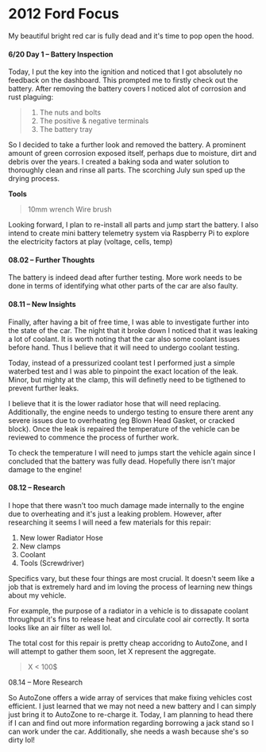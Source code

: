 # 2012 Ford Focus

My beautiful bright red car is fully dead and it's time to pop open the hood.

#### 6/20 Day 1 – Battery Inspection
Today, I put the key into the ignition and noticed that I got absolutely no feedback on the dashboard. This prompted me to firstly check out the battery. After removing the battery covers I noticed alot of corrosion and rust plaguing:

> 1. The nuts and bolts
> 2. The positive & negative terminals
> 3. The battery tray
 
So I decided to take a further look and removed the battery. A prominent amount of green corrosion exposed itself, perhaps due to moisture, dirt and debris over the years. I created a baking soda and water solution to thoroughly clean and rinse all parts. The scorching July sun sped up the drying process.

**Tools**
> 10mm wrench
> Wire brush

Looking forward, I plan to re-install all parts and jump start the battery. I also intend to create mini battery telemetry system via Raspberry Pi to explore the electricity factors at play (voltage, cells, temp)


#### 08.02 – Further Thoughts

The battery is indeed dead after further testing. More work needs to be done in terms of identifying what other parts of the car are also faulty.

#### 08.11 – New Insights

Finally, after having a bit of free time, I was able to investigate further into the state of the car. The night that it broke down I noticed that it was leaking a lot of coolant. It is worth noting that the car also some coolant issues before hand. Thus I believe that it will need to undergo coolant testing.

Today, instead of a pressurized coolant test I performed just a simple waterbed test and I was able to pinpoint the exact location of the leak. Minor, but mighty at the clamp, this will definetly need to be tigthened to prevent further leaks.

I believe that it is the lower radiator hose that will need replacing. Additionally, the engine needs to undergo testing to ensure there arent any severe issues due to overheating (eg Blown Head Gasket, or 
cracked block). Once the leak is repaired the temperature of the vehicle can be reviewed to commence the process of further work.

To check the temperature I will need to jumps start the vehicle again since I concluded that the battery was fully dead. Hopefully there isn't major damage to the engine!

#### 08.12 – Research

I hope that there wasn't too much damage made internally to the engine due to overheating and it's just a leaking problem. However, after researching it seems I will need a few materials for this repair:

1. New lower Radiator Hose
2. New clamps
3. Coolant
4. Tools (Screwdriver)

Specifics vary, but these four things are most crucial. It doesn't seem like a job that is extremely hard and im loving the process of learning new things about my vehicle. 

For example, the purpose of a radiator in a vehicle is to dissapate coolant throughput it's fins to release heat and circulate cool air correctly. It sorta looks like an air filter as well lol.

The total cost for this repair is pretty cheap accoridng to AutoZone, and I will attempt to gather them soon, let X represent the aggregate.


> X < 100$

08.14 – More Research

So AutoZone offers a wide array of services that make fixing vehicles cost efficient. I just learned that we may not need a new battery and I can simply just bring it to AutoZone to re-charge it. Today, I am planning to head there if I can and find out more information regarding borrowing a jack stand so I can work under the car. Additionally, she needs a wash because she's so dirty lol!










